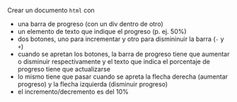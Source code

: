 Crear un documento `html` con

- una barra de progreso (con un div dentro de otro)
- un elemento de texto que indique el progreso (p. ej. 50%)
- dos botones, uno para incrementar y otro para dismininuir la barra (`-` y `+`)
- cuando se apretan los botones, la barra de progreso tiene que aumentar o disminuir respectivamente y el texto que indica el porcentaje de progreso tiene que actualizarse
- lo mismo tiene que pasar cuando se apreta la flecha derecha (aumentar progreso) y la flecha izquierda (disminuir progreso)
- el incremento/decremento es del 10% 
